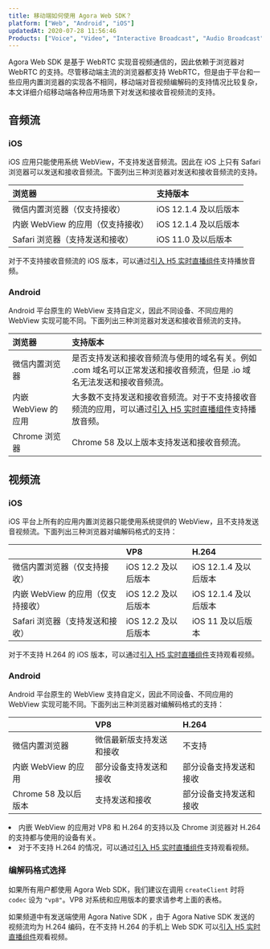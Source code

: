 ```yaml
---
title: 移动端如何使用 Agora Web SDK？
platform: ["Web", "Android", "iOS"]
updatedAt: 2020-07-28 11:56:46
Products: ["Voice", "Video", "Interactive Broadcast", "Audio Broadcast", "live-streaming"]
---
```


Agora Web SDK 是基于 WebRTC 实现音视频通信的，因此依赖于浏览器对 WebRTC 的支持。尽管移动端主流的浏览器都支持 WebRTC，但是由于平台和一些应用内置浏览器的实现各不相同，移动端对音视频编解码的支持情况比较复杂，本文详细介绍移动端各种应用场景下对发送和接收音视频流的支持。

## 音频流

### iOS

iOS 应用只能使用系统 WebView，不支持发送音频流。因此在 iOS 上只有 Safari 浏览器可以发送和接收音频流。下面列出三种浏览器对发送和接收音频流的支持。

| 浏览器                            | 支持版本              |
| :-------------------------------- | :-------------------- |
| 微信内置浏览器（仅支持接收）      | iOS 12.1.4 及以后版本 |
| 内嵌 WebView 的应用（仅支持接收） | iOS 12.1.4 及以后版本 |
| Safari 浏览器（支持发送和接收）   | iOS 11.0 及以后版本   |

<div class="alert note">对于不支持接收音频流的 iOS 版本，可以通过<a href="https://docs.agora.io/cn/Interactive%20Broadcast/web_in_app?platform=Web">引入 H5 实时直播组件</a >支持播放音频。</div>

### Android

Android 平台原生的 WebView 支持自定义，因此不同设备、不同应用的 WebView 实现可能不同。下面列出三种浏览器对发送和接收音频流的支持。

| 浏览器              | 支持版本                                                                                                                                                    |
| :------------------ | :---------------------------------------------------------------------------------------------------------------------------------------------------------- |
| 微信内置浏览器      | 是否支持发送和接收音频流与使用的域名有关。例如 .com 域名可以正常发送和接收音频流，但是 .io 域名无法发送和接收音频流。                                       |
| 内嵌 WebView 的应用 | 大多数不支持发送和接收音频流。对于不支持接收音频流的应用，可以通过[引入 H5 实时直播组件](/cn/Interactive%20Broadcast/web_in_app?platform=Web)支持播放音频。 |
| Chrome 浏览器       | Chrome 58 及以上版本支持发送和接收音频流。                                                                                                                  |

## 视频流

### iOS

iOS 平台上所有的应用内置浏览器只能使用系统提供的 WebView，且不支持发送音视频流。下面列出三种浏览器对编解码格式的支持：

|                                   | VP8                 | H.264                 |
| :-------------------------------- | :------------------ | :-------------------- |
| 微信内置浏览器（仅支持接收）      | iOS 12.2 及以后版本 | iOS 12.1.4 及以后版本 |
| 内嵌 WebView 的应用（仅支持接收） | iOS 12.2 及以后版本 | iOS 12.1.4 及以后版本 |
| Safari 浏览器（支持发送和接收）   | iOS 12.2 及以后版本 | iOS 11 及以后版本     |

<div class="alert note">对于不支持  H.264 的 iOS 版本，可以通过<a href="https://docs.agora.io/cn/Interactive%20Broadcast/web_in_app?platform=Web">引入 H5 实时直播组件</a >支持观看视频。</div>

### Android

Android 平台原生的 WebView 支持自定义，因此不同设备、不同应用的 WebView 实现可能不同。下面列出三种浏览器对编解码格式的支持：

|                      | VP8                      | H.264                  |
| :------------------- | :----------------------- | :--------------------- |
| 微信内置浏览器       | 微信最新版支持发送和接收 | 不支持                 |
| 内嵌 WebView 的应用  | 部分设备支持发送和接收   | 部分设备支持发送和接收 |
| Chrome 58 及以后版本 | 支持发送和接收           | 部分设备支持发送和接收 |

<div class="alert note"><li>内嵌 WebView 的应用对 VP8 和 H.264 的支持以及 Chrome 浏览器对 H.264 的支持都与使用的设备有关。<li>对于不支持 H.264 的情况，可以通过<a href="https://docs.agora.io/cn/Interactive%20Broadcast/web_in_app?platform=Web">引入 H5 实时直播组件</a >支持观看视频。</li></div>

### 编解码格式选择

如果所有用户都使用 Agora Web SDK，我们建议在调用 `createClient` 时将 `codec` 设为 `"vp8"`。VP8 对系统和应用版本的要求请参考上面的表格。

如果频道中有发送端使用 Agora Native SDK ，由于 Agora Native SDK 发送的视频流均为 H.264 编码，在不支持 H.264 的手机上 Web SDK 可以[引入 H5 实时直播组件](/cn/Interactive%20Broadcast/web_in_app?platform=Web)观看视频。
